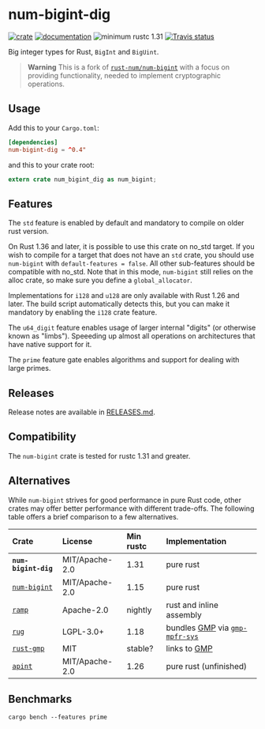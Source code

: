 # num-bigint-dig

[![crate](https://img.shields.io/crates/v/num-bigint-dig.svg)](https://crates.io/crates/num-bigint-dig)
[![documentation](https://docs.rs/num-bigint-dig/badge.svg)](https://docs.rs/num-bigint-dig)
![minimum rustc 1.31](https://img.shields.io/badge/rustc-1.31+-red.svg)
[![Travis status](https://travis-ci.org/dignifiedquire/num-bigint.svg?branch=master)](https://travis-ci.org/dignifiedquire/num-bigint)

Big integer types for Rust, `BigInt` and `BigUint`.

> **Warning** This is a fork of [`rust-num/num-bigint`](https://github.com/rust-num/num-bigint) with a focus on providing functionality, needed to implement cryptographic operations.

## Usage

Add this to your `Cargo.toml`:

```toml
[dependencies]
num-bigint-dig = ^0.4"
```

and this to your crate root:

```rust
extern crate num_bigint_dig as num_bigint;
```

## Features

The `std` feature is enabled by default and mandatory to compile on older rust
version.

On Rust 1.36 and later, it is possible to use this crate on no_std target. If
you wish to compile for a target that does not have an `std` crate, you should
use `num-bigint` with `default-features = false`. All other sub-features should
be compatible with no_std. Note that in this mode, `num-bigint` still relies on
the alloc crate, so make sure you define a `global_allocator`.

Implementations for `i128` and `u128` are only available with Rust 1.26 and
later.  The build script automatically detects this, but you can make it
mandatory by enabling the `i128` crate feature.

The `u64_digit` feature enables usage of larger internal "digits" (or otherwise known as "limbs"). Speeeding up almost all operations on architectures that have native support for it.

The `prime` feature gate enables algorithms and support for dealing with large primes.

## Releases

Release notes are available in [RELEASES.md](RELEASES.md).

## Compatibility

The `num-bigint` crate is tested for rustc 1.31 and greater.

## Alternatives

While `num-bigint` strives for good performance in pure Rust code, other
crates may offer better performance with different trade-offs.  The following
table offers a brief comparison to a few alternatives.

| Crate                | License        | Min rustc | Implementation |
| :------------------- | :------------- | :-------- | :------------- |
| **`num-bigint-dig`** | MIT/Apache-2.0 | 1.31      | pure rust |
| [`num-bigint`]       | MIT/Apache-2.0 | 1.15      | pure rust |
| [`ramp`]             | Apache-2.0     | nightly   | rust and inline assembly |
| [`rug`]              | LGPL-3.0+      | 1.18      | bundles [GMP] via [`gmp-mpfr-sys`] |
| [`rust-gmp`]         | MIT            | stable?   | links to [GMP] |
| [`apint`]            | MIT/Apache-2.0 | 1.26      | pure rust (unfinished) |

[`num-bigint`]: https://crates.io/crates/num-bigint
[GMP]: https://gmplib.org/
[`gmp-mpfr-sys`]: https://crates.io/crates/gmp-mpfr-sys
[`rug`]: https://crates.io/crates/rug
[`rust-gmp`]: https://crates.io/crates/rust-gmp
[`ramp`]: https://crates.io/crates/ramp
[`apint`]: https://crates.io/crates/apint

## Benchmarks

```
cargo bench --features prime
```
